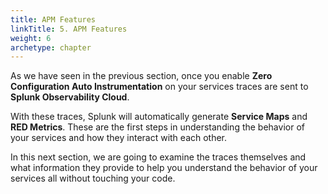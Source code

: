 ```yaml
---
title: APM Features
linkTitle: 5. APM Features
weight: 6
archetype: chapter
---
```


As we have seen in the previous section, once you enable **Zero Configuration Auto Instrumentation** on your services traces are sent to **Splunk Observability Cloud**.

With these traces, Splunk will automatically generate **Service Maps** and **RED Metrics**. These are the first steps in understanding the behavior of your services and how they interact with each other.

In this next section, we are going to examine the traces themselves and what information they provide to help you understand the behavior of your services all without touching your code.
